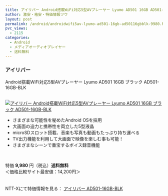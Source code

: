 ```yaml
---
title: アイリバー Android搭載WiFi対応5型AVプレーヤー Lyumo AD501 16GB AD501-16GB-BLK 特価9980円！送料無料！
author: 激安・格安・特価情報ツウ
layout: post
permalink: /android/androidwifi5av-lyumo-ad501-16gb-ad50116gbblk-9980.html
pvc_views:
  - 2115
categories:
  - Android
  - メディアオーディオプレイヤー
  - 送料無料
---
```

### アイリバー  
Android搭載WiFi対応5型AVプレーヤー Lyumo AD501 16GB ブラック AD501-16GB-BLK

<div class="img-bg2 img_L">
  <a href="http://px.a8.net/svt/ejp?a8mat=ZYP6S+8IMA3E+S1Q+BWGDT&#038;a8ejpredirect=http://nttxstore.jp/_II_RJ13865381" target="_blank"><br /> <img border="0" alt="アイリバー Android搭載WiFi対応5型AVプレーヤー Lyumo AD501 16GB ブラック AD501-16GB-BLK" src="http://i1.wp.com/image.nttxstore.jp/l2_images/R/RJ/RJ13865381.jpg?w=120" data-recalc-dims="1" /></a>
</div>

<!--more-->

  * さまざまな可能性を秘めたAndroid OSを採用
  * 大画面の迫力と携帯性を両立した5型液晶
  * microSDスロット搭載、音楽も写真も動画もたっぷり持ち運べる
  * TV出力機能を利用して大画面で映像を楽しむ事も可能！
  * さまざまなシーンで重宝するボイス録音機能

<br clear="all" />

特価 <span class="tokka-price"><strong>9,980</strong></span> 円（税込）**送料無料**  
＜価格比較サイト最安値：14,200円＞

　  
NTT-Xにて特価情報を見る： <span class="fs150p"><a href="http://px.a8.net/svt/ejp?a8mat=ZYP6S+8IMA3E+S1Q+BWGDT&#038;a8ejpredirect=http://nttxstore.jp/_II_RJ13865381" target="_blank">アイリバー AD501-16GB-BLK</a></span>